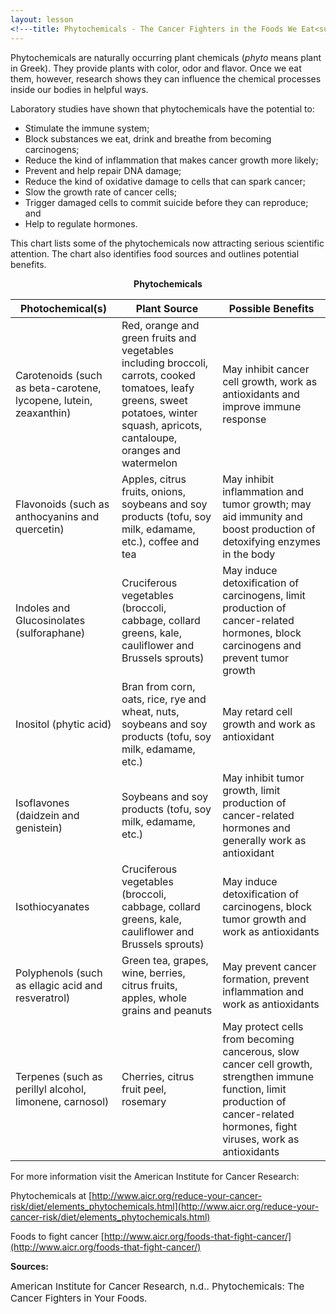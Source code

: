 ```yaml
---
layout: lesson
<!---title: Phytochemicals - The Cancer Fighters in the Foods We Eat<sup>18</sup>--->
---
```


Phytochemicals are naturally occurring plant chemicals (*phyto* means plant in Greek). They provide plants with color, odor and flavor. Once we eat them, however, research shows they can influence the chemical processes inside our bodies in helpful ways.

Laboratory studies have shown that phytochemicals have the potential to:

* Stimulate the immune system;
* Block substances we eat, drink and breathe from becoming carcinogens;
* Reduce the kind of inflammation that makes cancer growth more likely;
* Prevent and help repair DNA damage;
* Reduce the kind of oxidative damage to cells that can spark cancer;
* Slow the growth rate of cancer cells;
* Trigger damaged cells to commit suicide before they can reproduce; and
* Help to regulate hormones.

This chart lists some of the phytochemicals now attracting serious scientific attention. The chart also identifies food sources and outlines potential benefits.

<p align="center">
   <strong>Phytochemicals</strong>
</p>

| Photochemical(s) | Plant Source | Possible Benefits |
| --- | --- | --- |
| Carotenoids (such as beta-carotene, lycopene, lutein, zeaxanthin) | Red, orange and green fruits and vegetables including broccoli, carrots, cooked tomatoes, leafy greens, sweet potatoes, winter squash, apricots, cantaloupe, oranges and watermelon | May inhibit cancer cell growth, work as antioxidants and improve immune response |
| Flavonoids (such as anthocyanins and quercetin) | Apples, citrus fruits, onions, soybeans and soy products (tofu, soy milk, edamame, etc.), coffee and tea | May inhibit inflammation and tumor growth; may aid immunity and boost production of detoxifying enzymes in the body|
| Indoles and Glucosinolates (sulforaphane) | Cruciferous vegetables (broccoli, cabbage, collard greens, kale, cauliflower and Brussels sprouts)| May induce detoxification of carcinogens, limit production of cancer-related hormones, block carcinogens and prevent tumor growth |
| Inositol (phytic acid) | Bran from corn, oats, rice, rye and wheat, nuts, soybeans and soy products (tofu, soy milk, edamame, etc.) | May retard cell growth and work as antioxidant |
| Isoflavones (daidzein and genistein)| Soybeans and soy products (tofu, soy milk, edamame, etc.) | May inhibit tumor growth, limit production of cancer-related hormones and generally work as antioxidant |
| Isothiocyanates | Cruciferous vegetables (broccoli, cabbage, collard greens, kale, cauliflower and Brussels sprouts) | May induce detoxification of carcinogens, block tumor growth and work as antioxidants |
| Polyphenols (such as ellagic acid and resveratrol)| Green tea, grapes, wine, berries, citrus fruits, apples, whole grains and peanuts | May prevent cancer formation, prevent inflammation and work as antioxidants |
| Terpenes (such as perillyl alcohol, limonene, carnosol) | Cherries, citrus fruit peel, rosemary | May protect cells from becoming cancerous, slow cancer cell growth, strengthen immune function, limit production of cancer-related hormones, fight viruses, work as antioxidants |

For more information visit the American Institute for Cancer Research:

Phytochemicals at [http://www.aicr.org/reduce-your-cancer-risk/diet/elements_phytochemicals.html](http://www.aicr.org/reduce-your-cancer-risk/diet/elements_phytochemicals.html)

Foods to fight cancer [http://www.aicr.org/foods-that-fight-cancer/](http://www.aicr.org/foods-that-fight-cancer/)  

**Sources:**

<span style="font-size:15px;">American Institute for Cancer Research, n.d.. Phytochemicals: The Cancer Fighters in Your Foods.</span>
